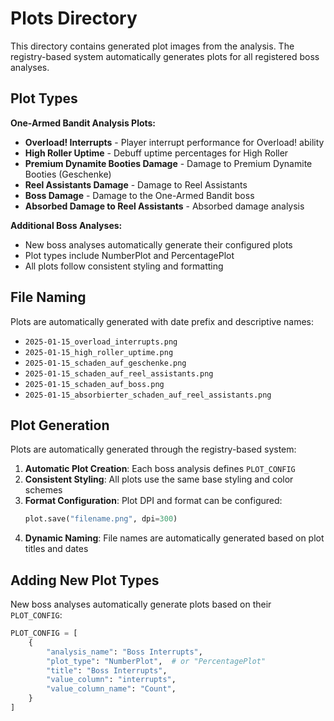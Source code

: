 # Plots Directory

This directory contains generated plot images from the analysis. The registry-based system automatically generates plots for all registered boss analyses.

## Plot Types

**One-Armed Bandit Analysis Plots:**
- **Overload! Interrupts** - Player interrupt performance for Overload! ability
- **High Roller Uptime** - Debuff uptime percentages for High Roller
- **Premium Dynamite Booties Damage** - Damage to Premium Dynamite Booties (Geschenke)
- **Reel Assistants Damage** - Damage to Reel Assistants
- **Boss Damage** - Damage to the One-Armed Bandit boss
- **Absorbed Damage to Reel Assistants** - Absorbed damage analysis

**Additional Boss Analyses:**
- New boss analyses automatically generate their configured plots
- Plot types include NumberPlot and PercentagePlot
- All plots follow consistent styling and formatting

## File Naming

Plots are automatically generated with date prefix and descriptive names:
- `2025-01-15_overload_interrupts.png`
- `2025-01-15_high_roller_uptime.png`
- `2025-01-15_schaden_auf_geschenke.png`
- `2025-01-15_schaden_auf_reel_assistants.png`
- `2025-01-15_schaden_auf_boss.png`
- `2025-01-15_absorbierter_schaden_auf_reel_assistants.png`

## Plot Generation

Plots are automatically generated through the registry-based system:

1. **Automatic Plot Creation**: Each boss analysis defines `PLOT_CONFIG`
2. **Consistent Styling**: All plots use the same base styling and color schemes
3. **Format Configuration**: Plot DPI and format can be configured:
   ```python
   plot.save("filename.png", dpi=300)
   ```
4. **Dynamic Naming**: File names are automatically generated based on plot titles and dates

## Adding New Plot Types

New boss analyses automatically generate plots based on their `PLOT_CONFIG`:

```python
PLOT_CONFIG = [
    {
        "analysis_name": "Boss Interrupts",
        "plot_type": "NumberPlot",  # or "PercentagePlot"
        "title": "Boss Interrupts",
        "value_column": "interrupts",
        "value_column_name": "Count",
    }
]
```
